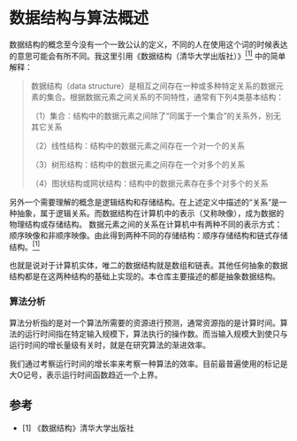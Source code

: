 # 数据结构与算法概述

数据结构的概念至今没有一个一致公认的定义，不同的人在使用这个词的时候表达的意思可能会有所不同。我这里引用《数据结构（清华大学出版社）》[<sup>[1]</sup>](#refer-anchor-1) 中的简单解释：

> 数据结构（data structure）是相互之间存在一种或多种特定关系的数据元素的集合。根据数据元素之间关系的不同特性，通常有下列4类基本结构：
> 
> （1）集合：结构中的数据元素之间除了“同属于一个集合”的关系外，别无其它关系
> 
> （2）线性结构：结构中的数据元素之间存在一个对一个的关系
> 
> （3）树形结构：结构中的数据元素之间存在一个对多个的关系
> 
> （4）图状结构或网状结构：结构中的数据元素存在多个对多个的关系

另外一个需要理解的概念是逻辑结构和存储结构。在上述定义中描述的“关系”是一种抽象，属于逻辑关系。而数据结构在计算机中的表示（又称映像），成为数据的物理结构或存储结构。
数据元素之间的关系在计算机中有两种不同的表示方式：顺序映像和非顺序映像。由此得到两种不同的存储结构：顺序存储结构和链式存储结构。[<sup>[1]</sup>](#refer-anchor-1)

也就是说对于计算机实体，唯二的数据结构就是数组和链表。其他任何抽象的数据结构都是在这两种结构的基础上实现的。本仓库主要描述的都是抽象数据结构。

### 算法分析
算法分析指的是对一个算法所需要的资源进行预测，通常资源指的是计算时间。算法的运行时间指在特定输入规模下，算法执行的操作数。而当输入规模大到使只与运行时间的增长量级有关时，就是在研究算法的渐进效率。

我们通过考察运行时间的增长率来考察一种算法的效率。目前最普遍使用的标记是大O记号，表示运行时间函数趋近一个上界。


## 参考

<div id="refer-anchor-1"></div>

- [1] 《数据结构》清华大学出版社

